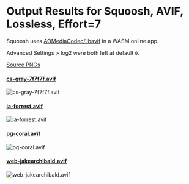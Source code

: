 # Output Results for Squoosh, AVIF, Lossless, Effort=7

Squoosh uses [AOMediaCodec/libavif](https://github.com/GoogleChromeLabs/squoosh/tree/dev/codecs/avif/enc) in a WASM online app.

Advanced Settings > log2 were both left at default `0`.

[Source PNGs](https://test-images.github.io/png/202105/202105.html#pg)

#### [cs-gray-7f7f7f.avif](cs-gray-7f7f7f.avif)
![cs-gray-7f7f7f.avif](cs-gray-7f7f7f.avif "cs-gray-7f7f7f.avif test image")

#### [ia-forrest.avif](ia-forrest.avif)
![ia-forrest.avif](ia-forrest.avif "ia-forrest.avif test image")

#### [pg-coral.avif](pg-coral.avif)
![pg-coral.avif](pg-coral.avif "pg-coral.avif test image")

#### [web-jakearchibald.avif](web-jakearchibald.avif)
![web-jakearchibald.avif](web-jakearchibald.avif "web-jakearchibald.avif test image")


